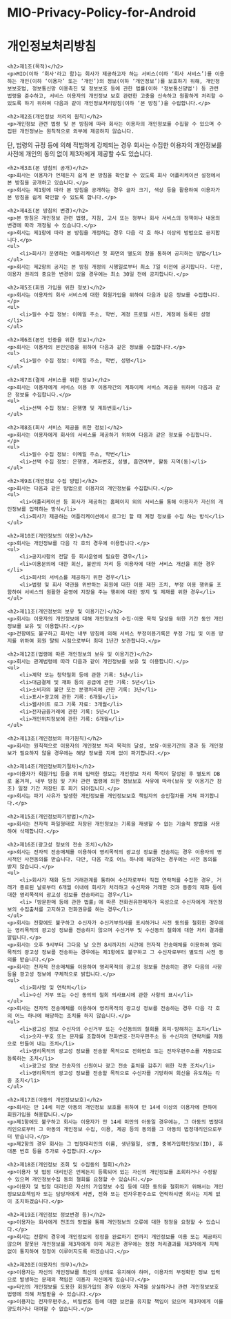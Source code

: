 # MIO-Privacy-Policy-for-Android

# 개인정보처리방침

    <h2>제1조(목적)</h2>
    <p>MIO(이하 ‘회사'라고 함)는 회사가 제공하고자 하는 서비스(이하 ‘회사 서비스’)를 이용하는 개인(이하 ‘이용자’ 또는 ‘개인’)의 정보(이하 ‘개인정보’)를 보호하기 위해, 개인정보보호법, 정보통신망 이용촉진 및 정보보호 등에 관한 법률(이하 '정보통신망법') 등 관련 법령을 준수하고, 서비스 이용자의 개인정보 보호 관련한 고충을 신속하고 원활하게 처리할 수 있도록 하기 위하여 다음과 같이 개인정보처리방침(이하 ‘본 방침’)을 수립합니다.</p>

    <h2>제2조(개인정보 처리의 원칙)</h2>
    <p>개인정보 관련 법령 및 본 방침에 따라 회사는 이용자의 개인정보를 수집할 수 있으며 수집된 개인정보는 원칙적으로 외부에 제공하지 않습니다. 

단, 법령의 규정 등에 의해 적법하게 강제되는 경우 회사는 수집한 이용자의 개인정보를 사전에 개인의 동의 없이 제3자에게 제공할 수도 있습니다.</p>

    <h2>제3조(본 방침의 공개)</h2>
    <p>회사는 이용자가 언제든지 쉽게 본 방침을 확인할 수 있도록 회사 어플리케이션 설정에서 본 방침을 공개하고 있습니다.</p>
    <p>회사는 제1항에 따라 본 방침을 공개하는 경우 글자 크기, 색상 등을 활용하여 이용자가 본 방침을 쉽게 확인할 수 있도록 합니다.</p>

    <h2>제4조(본 방침의 변경)</h2>
    <p>본 방침은 개인정보 관련 법령, 지침, 고시 또는 정부나 회사 서비스의 정책이나 내용의 변경에 따라 개정될 수 있습니다.</p>
    <p>회사는 제1항에 따라 본 방침을 개정하는 경우 다음 각 호 하나 이상의 방법으로 공지합니다.</p>
    <ul>
        <li>회사가 운영하는 어플리케이션 첫 화면의 별도의 창을 통하여 공지하는 방법</li>
    </ul>
    <p>회사는 제2항의 공지는 본 방침 개정의 시행일로부터 최소 7일 이전에 공지합니다. 다만, 이용자 권리의 중요한 변경이 있을 경우에는 최소 30일 전에 공지합니다.</p>

    <h2>제5조(회원 가입을 위한 정보)</h2>
    <p>회사는 이용자의 회사 서비스에 대한 회원가입을 위하여 다음과 같은 정보를 수집합니다.</p>
    <ul>
        <li>필수 수집 정보: 이메일 주소, 학번, 계정 프로필 사진, 계정에 등록된 성명</li>
    </ul>

    <h2>제6조(본인 인증을 위한 정보)</h2>
    <p>회사는 이용자의 본인인증을 위하여 다음과 같은 정보를 수집합니다.</p>
    <ul>
        <li>필수 수집 정보: 이메일 주소, 학번, 성명</li>
    </ul>

    <h2>제7조(결제 서비스를 위한 정보)</h2>
    <p>회사는 이용자에게 서비스 이용 후 이용자간의 계좌이체 서비스 제공을 위하여 다음과 같은 정보를 수집합니다.</p>
    <ul>
        <li>선택 수집 정보: 은행명 및 계좌번호</li>
    </ul>

    <h2>제8조(회사 서비스 제공을 위한 정보)</h2>
    <p>회사는 이용자에게 회사의 서비스를 제공하기 위하여 다음과 같은 정보를 수집합니다.</p>
    <ul>
        <li>필수 수집 정보: 이메일 주소, 학번</li>
        <li>선택 수집 정보: 은행명, 계좌번호, 성별, 흡연여부, 활동 지역(동)</li>
    </ul>

    <h2>제9조(개인정보 수집 방법)</h2>
    <p>회사는 다음과 같은 방법으로 이용자의 개인정보를 수집합니다.</p>
    <ul>
        <li>어플리케이션 등 회사가 제공하는 홈페이지 외의 서비스를 통해 이용자가 자신의 개인정보를 입력하는 방식</li>
        <li>회사가 제공하는 어플리케이션에서 로그인 할 때 계정 정보를 수집 하는 방식</li>
    </ul>

    <h2>제10조(개인정보의 이용)</h2>
    <p>회사는 개인정보를 다음 각 호의 경우에 이용합니다.</p>
    <ul>
        <li>공지사항의 전달 등 회사운영에 필요한 경우</li>
        <li>이용문의에 대한 회신, 불만의 처리 등 이용자에 대한 서비스 개선을 위한 경우</li>
        <li>회사의 서비스를 제공하기 위한 경우</li>
        <li>법령 및 회사 약관을 위반하는 회원에 대한 이용 제한 조치, 부정 이용 행위를 포함하여 서비스의 원활한 운영에 지장을 주는 행위에 대한 방지 및 제재를 위한 경우</li>
    </ul>

    <h2>제11조(개인정보의 보유 및 이용기간)</h2>
    <p>회사는 이용자의 개인정보에 대해 개인정보의 수집·이용 목적 달성을 위한 기간 동안 개인정보를 보유 및 이용합니다.</p>
    <p>전항에도 불구하고 회사는 내부 방침에 의해 서비스 부정이용기록은 부정 가입 및 이용 방지를 위하여 회원 탈퇴 시점으로부터 최대 1년간 보관합니다.</p>

    <h2>제12조(법령에 따른 개인정보의 보유 및 이용기간)</h2>
    <p>회사는 관계법령에 따라 다음과 같이 개인정보를 보유 및 이용합니다.</p>
    <ul>
        <li>계약 또는 청약철회 등에 관한 기록: 5년</li>
        <li>대금결제 및 재화 등의 공급에 관한 기록: 5년</li>
        <li>소비자의 불만 또는 분쟁처리에 관한 기록: 3년</li>
        <li>표시•광고에 관한 기록: 6개월</li>
        <li>웹사이트 로그 기록 자료: 3개월</li>
        <li>전자금융거래에 관한 기록: 5년</li>
        <li>개인위치정보에 관한 기록: 6개월</li>
    </ul>

    <h2>제13조(개인정보의 파기원칙)</h2>
    <p>회사는 원칙적으로 이용자의 개인정보 처리 목적의 달성, 보유·이용기간의 경과 등 개인정보가 필요하지 않을 경우에는 해당 정보를 지체 없이 파기합니다.</p>

    <h2>제14조(개인정보파기절차)</h2>
    <p>이용자가 회원가입 등을 위해 입력한 정보는 개인정보 처리 목적이 달성된 후 별도의 DB로 옮겨져, 내부 방침 및 기타 관련 법령에 의한 정보보호 사유에 따라(보유 및 이용기간 참조) 일정 기간 저장된 후 파기 되어집니다.</p>
    <p>회사는 파기 사유가 발생한 개인정보를 개인정보보호 책임자의 승인절차를 거쳐 파기합니다.</p>

    <h2>제15조(개인정보파기방법)</h2>
    <p>회사는 전자적 파일형태로 저장된 개인정보는 기록을 재생할 수 없는 기술적 방법을 사용하여 삭제합니다.</p>

    <h2>제16조(광고성 정보의 전송 조치)</h2>
    <p>회사는 전자적 전송매체를 이용하여 영리목적의 광고성 정보를 전송하는 경우 이용자의 명시적인 사전동의를 받습니다. 다만, 다음 각호 어느 하나에 해당하는 경우에는 사전 동의를 받지 않습니다.</p>
    <ul>
        <li>회사가 재화 등의 거래관계를 통하여 수신자로부터 직접 연락처를 수집한 경우, 거래가 종료된 날로부터 6개월 이내에 회사가 처리하고 수신자와 거래한 것과 동종의 재화 등에 대한 영리목적의 광고성 정보를 전송하려는 경우</li>
        <li>「방문판매 등에 관한 법률」에 따른 전화권유판매자가 육성으로 수신자에게 개인정보의 수집출처를 고지하고 전화권유를 하는 경우</li>
    </ul>
    <p>회사는 전항에도 불구하고 수신자가 수신거부의사를 표시하거나 사전 동의를 철회한 경우에는 영리목적의 광고성 정보를 전송하지 않으며 수신거부 및 수신동의 철회에 대한 처리 결과를 알립니다.</p>
    <p>회사는 오후 9시부터 그다음 날 오전 8시까지의 시간에 전자적 전송매체를 이용하여 영리목적의 광고성 정보를 전송하는 경우에는 제1항에도 불구하고 그 수신자로부터 별도의 사전 동의를 받습니다.</p>
    <p>회사는 전자적 전송매체를 이용하여 영리목적의 광고성 정보를 전송하는 경우 다음의 사항 등을 광고성 정보에 구체적으로 밝힙니다.</p>
    <ul>
        <li>회사명 및 연락처</li>
        <li>수신 거부 또는 수신 동의의 철회 의사표시에 관한 사항의 표시</li>
    </ul>
    <p>회사는 전자적 전송매체를 이용하여 영리목적의 광고성 정보를 전송하는 경우 다음 각 호의 어느 하나에 해당하는 조치를 하지 않습니다.</p>
    <ul>
        <li>광고성 정보 수신자의 수신거부 또는 수신동의의 철회를 회피·방해하는 조치</li>
        <li>숫자·부호 또는 문자를 조합하여 전화번호·전자우편주소 등 수신자의 연락처를 자동으로 만들어 내는 조치</li>
        <li>영리목적의 광고성 정보를 전송할 목적으로 전화번호 또는 전자우편주소를 자동으로 등록하는 조치</li>
        <li>광고성 정보 전송자의 신원이나 광고 전송 출처를 감추기 위한 각종 조치</li>
        <li>영리목적의 광고성 정보를 전송할 목적으로 수신자를 기망하여 회신을 유도하는 각종 조치</li>
    </ul>

    <h2>제17조(아동의 개인정보보호)</h2>
    <p>회사는 만 14세 미만 아동의 개인정보 보호를 위하여 만 14세 이상의 이용자에 한하여 회원가입을 허용합니다.</p>
    <p>제1항에도 불구하고 회사는 이용자가 만 14세 미만의 아동일 경우에는, 그 아동의 법정대리인으로부터 그 아동의 개인정보 수집, 이용, 제공 등의 동의를 그 아동의 법정대리인으로부터 받습니다.</p>
    <p>제2항의 경우 회사는 그 법정대리인의 이름, 생년월일, 성별, 중복가입확인정보(ID), 휴대폰 번호 등을 추가로 수집합니다.</p>

    <h2>제18조(개인정보 조회 및 수집동의 철회)</h2>
    <p>이용자 및 법정 대리인은 언제든지 등록되어 있는 자신의 개인정보를 조회하거나 수정할 수 있으며 개인정보수집 동의 철회를 요청할 수 있습니다.</p>
    <p>이용자 및 법정 대리인은 자신의 가입정보 수집 등에 대한 동의를 철회하기 위해서는 개인정보보호책임자 또는 담당자에게 서면, 전화 또는 전자우편주소로 연락하시면 회사는 지체 없이 조치하겠습니다.</p>

    <h2>제19조(개인정보 정보변경 등)</h2>
    <p>이용자는 회사에게 전조의 방법을 통해 개인정보의 오류에 대한 정정을 요청할 수 있습니다.</p>
    <p>회사는 전항의 경우에 개인정보의 정정을 완료하기 전까지 개인정보를 이용 또는 제공하지 않으며 잘못된 개인정보를 제3자에게 이미 제공한 경우에는 정정 처리결과를 제3자에게 지체 없이 통지하여 정정이 이루어지도록 하겠습니다.</p>

    <h2>제20조(이용자의 의무)</h2>
    <p>이용자는 자신의 개인정보를 최신의 상태로 유지해야 하며, 이용자의 부정확한 정보 입력으로 발생하는 문제의 책임은 이용자 자신에게 있습니다.</p>
    <p>타인의 개인정보를 도용한 회원가입의 경우 이용자 자격을 상실하거나 관련 개인정보보호 법령에 의해 처벌받을 수 있습니다.</p>
    <p>이용자는 전자우편주소, 비밀번호 등에 대한 보안을 유지할 책임이 있으며 제3자에게 이를 양도하거나 대여할 수 없습니다.</p>
